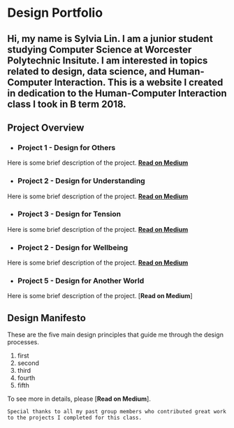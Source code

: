 # Design Portfolio

>
Hi, my name is Sylvia Lin. I am a junior student studying Computer Science at Worcester Polytechnic Insitute. I am interested in topics related to design, data science, and Human-Computer Interaction. This is a website I created in dedication to the Human-Computer Interaction class I took in B term 2018. 
---


## Project Overview

- ### Project 1 - Design for Others
Here is some brief description of the project.
[**Read on Medium**](https://medium.com/@huntercaouette/designing-for-others-a064161b2284)
- ### Project 2 - Design for Understanding
Here is some brief description of the project.
[**Read on Medium**](https://medium.com/@sylvia7lin/design-document-design-for-understanding-2df6a4110758)
- ### Project 3 - Design for Tension
Here is some brief description of the project.
[**Read on Medium**](https://medium.com/@sylvia7lin/design-for-tension-45ed1617a20c)
- ### Project 2 - Design for Wellbeing
Here is some brief description of the project.
[**Read on Medium**](https://medium.com/@sylvia7lin/design-reflection-design-for-well-being-44d1ec591f94)
- ### Project 5 - Design for Another World
Here is some brief description of the project.
[**Read on Medium**]


## Design Manifesto
These are the five main design principles that guide me through the design processes.
1. first
2. second
3. third 
4. fourth
5. fifth

To see more in details, please [**Read on Medium**]. 
  
  
  
`Special thanks to all my past group members who contributed great work to the projects I completed for this class.`
